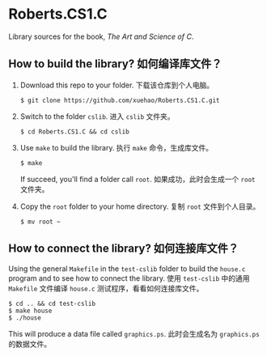 # Roberts.CS1.C

Library sources for the book, *The Art and Science of C*.

## How to build the library? 如何编译库文件？

1. Download this repo to your folder. 下载该仓库到个人电脑。

    ```shell
    $ git clone https://github.com/xuehao/Roberts.CS1.C.git
    ```

2. Switch to the folder `cslib`. 进入 `cslib` 文件夹。

    ```shell
    $ cd Roberts.CS1.C && cd cslib
    ```

3. Use `make` to build the library. 执行 `make` 命令，生成库文件。

    ```shell
    $ make
    ```

    If succeed, you'll find a folder call `root`. 如果成功，此时会生成一个 `root` 文件夹。

4. Copy the `root` folder to your home directory. 复制 `root` 文件到个人目录。

    ```shell
    $ mv root ~
    ```

## How to connect the library? 如何连接库文件？

Using the general `Makefile` in the `test-cslib` folder to build the `house.c` program and to see how to connect the library. 使用 `test-cslib` 中的通用 `Makefile` 文件编译 `house.c` 测试程序，看看如何连接库文件。

```shell
$ cd .. && cd test-cslib
$ make house
$ ./house
```

This will produce a data file called `graphics.ps`. 此时会生成名为 `graphics.ps` 的数据文件。

